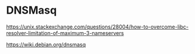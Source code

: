 # DNSMasq

https://unix.stackexchange.com/questions/28004/how-to-overcome-libc-resolver-limitation-of-maximum-3-nameservers

https://wiki.debian.org/dnsmasq